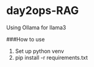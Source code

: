 # day2ops-RAG
Using Ollama for llama3

###How to use
1. Set up python venv
2. pip install -r requirements.txt
